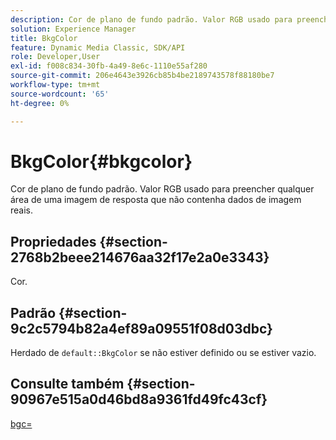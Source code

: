 ```yaml
---
description: Cor de plano de fundo padrão. Valor RGB usado para preencher qualquer área de uma imagem de resposta que não contenha dados de imagem reais.
solution: Experience Manager
title: BkgColor
feature: Dynamic Media Classic, SDK/API
role: Developer,User
exl-id: f008c834-30fb-4a49-8e6c-1110e55af280
source-git-commit: 206e4643e3926cb85b4be2189743578f88180be7
workflow-type: tm+mt
source-wordcount: '65'
ht-degree: 0%

---
```


# BkgColor{#bkgcolor}

Cor de plano de fundo padrão. Valor RGB usado para preencher qualquer área de uma imagem de resposta que não contenha dados de imagem reais.

## Propriedades {#section-2768b2beee214676aa32f17e2a0e3343}

Cor.

## Padrão {#section-9c2c5794b82a4ef89a09551f08d03dbc}

Herdado de `default::BkgColor` se não estiver definido ou se estiver vazio.

## Consulte também {#section-90967e515a0d46bd8a9361fd49fc43cf}

[bgc=](../../../../../is-api/http-ref/image-serving-api-ref/c-http-protocol-reference/c-command-reference/r-bgc.md#reference-53376175f617446fbe5c69120f834b88)
